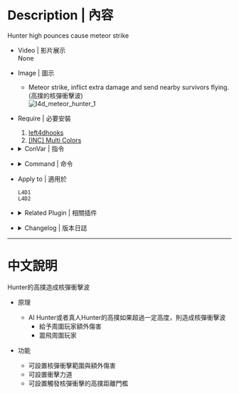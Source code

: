 # Description | 內容
Hunter high pounces cause meteor strike

* Video | 影片展示
<br/>None

* Image | 圖示
	* Meteor strike, inflict extra damage and send nearby survivors flying. (高撲的核彈衝擊波)
	<br/>![l4d_meteor_hunter_1](image/l4d_meteor_hunter_1.gif)

* Require | 必要安裝
	1. [left4dhooks](https://forums.alliedmods.net/showthread.php?t=321696)
	2. [[INC] Multi Colors](https://github.com/fbef0102/L4D1_2-Plugins/releases/tag/Multi-Colors)


* <details><summary>ConVar | 指令</summary>

	* cfg/sourcemod/l4d_meteor_hunter.cfg
		```php
        // 0=Plugin off, 1=Plugin on.
        l4d_meteor_hunter_allow "1"

        // Damage caused by meteor strike.
        l4d_meteor_hunter_damage "15.0"

        // Hunter Pounce Distance needed to trigger meteor strike.
        l4d_meteor_hunter_distance "800"

        // Turn on the plugin in these game modes, separate by commas (no spaces). (Empty = all).
        l4d_meteor_hunter_modes ""

        // Turn off the plugin in these game modes, separate by commas (no spaces). (Empty = none).
        l4d_meteor_hunter_modes_off ""

        // Turn on the plugin in these game modes. 0=All, 1=Coop, 2=Survival, 4=Versus, 8=Scavenge. Add numbers together.
        l4d_meteor_hunter_modes_tog "0"

        // How much force is applied to the survivor (meteor strike).
        l4d_meteor_hunter_power "300"

        // Hunter meteor strike range.
        l4d_meteor_hunter_range "200"

        // Vertical force multiplier (meteor strike).
        l4d_meteor_hunter_vertical_mult "1.5"
		```
</details>

* <details><summary>Command | 命令</summary>

	None
</details>

* Apply to | 適用於
	```
	L4D1
	L4D2
	```

* <details><summary>Related Plugin | 相關插件</summary>

	1. [pounceannounce](/pounceannounce): Announces hunter pounces to the entire server
		> 顯示Hunter造成的高撲傷害與高撲距離
	2. [l4d_hunter_destructive](https://github.com/fbef0102/Game-Private_Plugin/tree/main/L4D_插件/Hunter_Hunter/l4d_hunter_destructive): Allows for unique Hunter abilities to the destructive beast.
		> 增強Hunter，賦予多種超能力成為毀滅性的野獸
</details>

* <details><summary>Changelog | 版本日誌</summary>

	* v1.5 (2023-3-24)
		* Remake code, convert code to latest syntax
		* Fix warnings when compiling on SourceMod 1.11.
		* Optimize code and improve performance
        * Replace Gamedata with left4dhooks
		* Add Convars

	* v1.5
		* [Original Plugin by rekcah](https://forums.alliedmods.net/showthread.php?p=2712447)
</details>

- - - -
# 中文說明
Hunter的高撲造成核彈衝擊波

* 原理
	* AI Hunter或者真人Hunter的高撲如果超過一定高度，則造成核彈衝擊波
        * 給予周圍玩家額外傷害
        * 震飛周圍玩家

* 功能
    * 可設置核彈衝擊範圍與額外傷害
    * 可設置衝擊力道
    * 可設置觸發核彈衝擊的高撲距離門檻